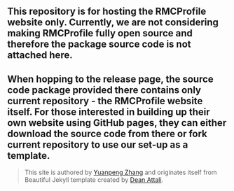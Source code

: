 ## This repository is for hosting the RMCProfile website only. Currently, we are not considering making RMCProfile fully open source and therefore the package source code is not attached here.

## When hopping to the release page, the source code package provided there contains only current repository - the RMCProfile website itself. For those interested in building up their own website using GitHub pages, they can either download the source code from there or fork current repository to use our set-up as a template.

> This site is authored by <a target="_blank" href="https://www.iris2020.net">Yuanpeng Zhang</a> and originates itself from Beautiful Jekyll template created by <a
target="_blank" href="https://github.com/daattali/beautiful-jekyll">Dean Attali</a>.

